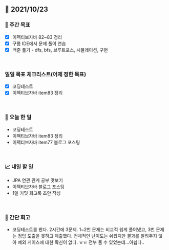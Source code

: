 ## 📅 2021/10/23


### 👏 주간 목표
- [x] 이펙티브자바 82~83 정리
- [x] 구름 IDE에서 문제 풀이 연습
- [x] 백준 풀기 - dfs, bfs, 브루트포스, 시뮬레이션, 구현

<br/>

### 일일 목표 체크리스트(어제 정한 목표)

- [x] 코딩테스트
- [x] 이펙티브자바 item83 정리

<br/>

### 💯 오늘 한 일

- 코딩테스트
- 이펙티브자바 item83 정리
- 이펙티브자바 item77 블로그 포스팅

<br/>

### 📈 내일 할 일

- JPA 연관 관계 공부 맛보기
- 이펙티브자바 블로그 포스팅
- 1일 커밋 회고록 초안 작성

<br/>

### 🤔 간단 회고

- 코딩테스트를 봤다. 2시간에 3문제. 1~2번 문제는 비교적 쉽게 풀어냈고, 3번 문제는 정답 도출을 못하고 제출했다.
  전체적인 난이도는 쉬웠지만 결과를 알려주지 않아 예외 케이스에 대한 확신이 없다. ㅠㅠ 전부 풀 수 있었는데...아쉽다..

